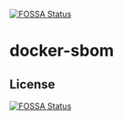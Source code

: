 [![FOSSA Status](https://app.fossa.com/api/projects/git%2Bgithub.com%2FNagineniSireesha%2Fdocker-sbom.svg?type=shield)](https://app.fossa.com/projects/git%2Bgithub.com%2FNagineniSireesha%2Fdocker-sbom?ref=badge_shield)

# docker-sbom

## License
[![FOSSA Status](https://app.fossa.com/api/projects/git%2Bgithub.com%2FNagineniSireesha%2Fdocker-sbom.svg?type=large)](https://app.fossa.com/projects/git%2Bgithub.com%2FNagineniSireesha%2Fdocker-sbom?ref=badge_large)